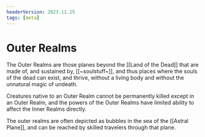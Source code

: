 ```yaml
---
headerVersion: 2023.11.25
tags: [meta]
---
```

# Outer Realms

The Outer Realms are those planes beyond the [[Land of the Dead]] that are made of, and sustained by, [[~soulstuff~]], and thus places where the souls of the dead can exist, and thrive, without a living body and without the unnatural magic of undeath. 

Creatures native to an Outer Realm cannot be permanently killed except in an Outer Realm, and the powers of the Outer Realms have limited ability to affect the Inner Realms directly. 

The outer realms are often depicted as bubbles in the sea of the [[Astral Plane]], and can be reached by skilled travelers through that plane. 